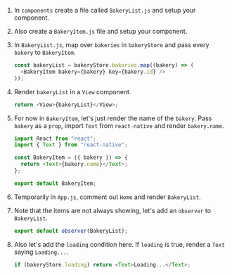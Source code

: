 1. In `components` create a file called `BakeryList.js` and setup your component.

2. Also create a `BakeryItem.js` file and setup your component.

3. In `BakeryList.js`, map over `bakeries` in `bakeryStore` and pass every `bakery` to `BakeryItem`.

   ```javascript
   const bakeryList = bakeryStore.bakeries.map((bakery) => (
     <BakeryItem bakery={bakery} key={bakery.id} />
   ));
   ```

4. Render `bakeryList` in a `View` component.

   ```javascript
   return <View>{bakeryList}</View>;
   ```

5. For now in `BakeryItem`, let's just render the name of the `bakery`. Pass `bakery` as a `prop`, import `Text` from `react-native` and render `bakery.name`.

   ```javascript
   import React from "react";
   import { Text } from "react-native";

   const BakeryItem = ({ bakery }) => {
     return <Text>{bakery.name}</Text>;
   };

   export default BakeryItem;
   ```

6. Temporarily in `App.js`, comment out `Home` and render `BakeryList`.

7. Note that the items are not always showing, let's add an `observer` to `BakeryList`.

   ```javascript
   export default observer(BakeryList);
   ```

8. Also let's add the `loading` condition here. If `loading` is true, render a `Text` saying `Loading...`.

   ```javascript
   if (bakeryStore.loading) return <Text>Loading...</Text>;
   ```

